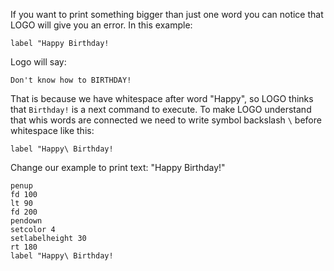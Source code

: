 If you want to print something bigger than just one word you can notice that LOGO will give you an error.
In this example:
```
label "Happy Birthday!
```
Logo will say: 
```
Don't know how to BIRTHDAY!
```

That is because we have whitespace after word "Happy", so LOGO thinks that `Birthday!` is a next command to execute.
To make LOGO understand that whis words are connected we need to write symbol backslash `\` before whitespace like this:
```
label "Happy\ Birthday!
```

Change our example to print text: "Happy Birthday!"

```result
penup
fd 100
lt 90
fd 200
pendown
setcolor 4
setlabelheight 30
rt 180
label "Happy\ Birthday!
```